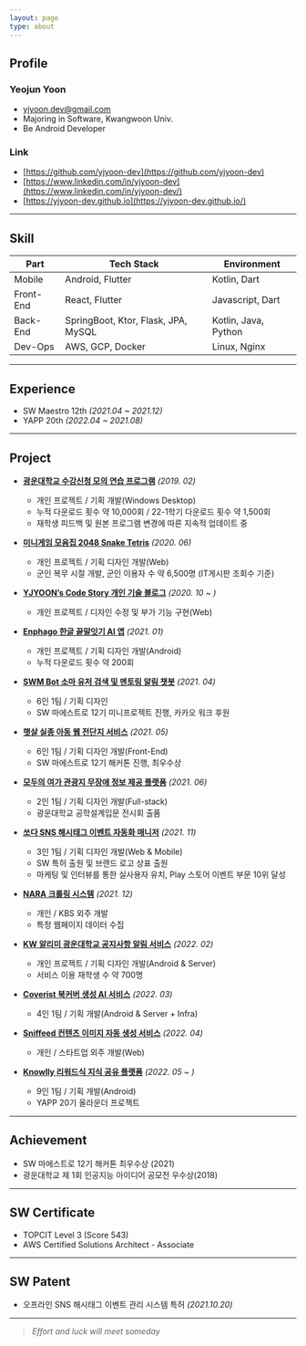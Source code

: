 ```yaml
---
layout: page
type: about
---
```


## Profile

### Yeojun Yoon
- yjyoon.dev@gmail.com
- Majoring in Software, Kwangwoon Univ.
- Be Android Developer

### Link
- [https://github.com/yjyoon-dev](https://github.com/yjyoon-dev)
- [https://www.linkedin.com/in/yjyoon-dev](https://www.linkedin.com/in/yjyoon-dev/)
- [https://yjyoon-dev.github.io](https://yjyoon-dev.github.io/)

---

## Skill

Part | Tech Stack | Environment
---|---|---
Mobile | Android, Flutter | Kotlin, Dart
Front-End | React, Flutter | Javascript, Dart
Back-End | SpringBoot, Ktor, Flask, JPA, MySQL | Kotlin, Java, Python
Dev-Ops | AWS, GCP, Docker | Linux, Nginx

---

## Experience

- SW Maestro 12th *(2021.04 ~ 2021.12)*
- YAPP 20th *(2022.04 ~ 2021.08)*
  
---

## Project

- [**광운대학교 수강신청 모의 연습 프로그램**](https://github.com/yjyoon-dev/kw-enrolment-practice) *(2019. 02)*
    - 개인 프로젝트 / 기획 개발(Windows Desktop)
    - 누적 다운로드 횟수 약 10,000회 / 22-1학기 다운로드 횟수 약 1,500회
    - 재학생 피드백 및 원본 프로그램 변경에 따른 지속적 업데이트 중

- [**미니게임 모음집 2048 Snake Tetris**](https://github.com/yjyoon-dev/javascript-mini-game) *(2020. 06)*
    - 개인 프로젝트 / 기획 디자인 개발(Web)
    - 군인 복무 시절 개발, 군인 이용자 수 약 6,500명 (IT게시판 조회수 기준)

- [**YJYOON’s Code Story 개인 기술 블로그**](https://yjyoon-dev.github.io/) *(2020. 10 ~ )*
    - 개인 프로젝트 / 디자인 수정 및 부가 기능 구현(Web)

- [**Enphago 한글 끝말잇기 AI 앱**](https://github.com/yjyoon-dev/enphago-android) *(2021. 01)*
    - 개인 프로젝트 / 기획 디자인 개발(Android)
    - 누적 다운로드 횟수 약 200회

- [**SWM Bot 소마 유저 검색 및 멘토링 알림 챗봇**](https://github.com/yjyoon-dev/soma-12th-mini-chatbot) *(2021. 04)*
    - 6인 1팀 / 기획 디자인
    - SW 마에스트로 12기 미니프로젝트 진행, 카카오 워크 후원

- [**햇살 실종 아동 웹 전단지 서비스**](https://github.com/yjyoon-dev/swm-hatsal-missing) *(2021. 05)*
    - 6인 1팀 / 기획 디자인 개발(Front-End)
    - SW 마에스트로 12기 해커톤 진행, 최우수상

- [**모두의 여가 관광지 무장애 정보 제공 플랫폼**](https://github.com/yjyoon-dev/leisure-for-all) *(2021. 06)*
    - 2인 1팀 / 기획 디자인 개발(Full-stack)
    - 광운대학교 공학설계입문 전시회 출품

- [**쏘다 SNS 해시태그 이벤트 자동화 매니저**](https://github.com/yjyoon-dev/ssoda-flutter) *(2021. 11)*
    - 3인 1팀 / 기획 디자인 개발(Web & Mobile)
    - SW 특허 출원 및 브랜드 로고 상표 출원
    - 마케팅 및 인터뷰를 통한 실사용자 유치, Play 스토어 이벤트 부문 10위 달성

- [**NARA 크롤링 시스템**](https://github.com/yjyoon-dev/NARA-crawler) *(2021. 12)*
    - 개인 / KBS 외주 개발
    - 특정 웹페이지 데이터 수집

- [**KW 알리미 광운대학교 공지사항 알림 서비스**](https://github.com/yjyoon-dev/kw-notice) *(2022. 02)*
    - 개인 프로젝트 / 기획 디자인 개발(Android & Server)
    - 서비스 이용 재학생 수 약 700명

- [**Coverist 북커버 생성 AI 서비스**](https://github.com/coverist) *(2022. 03)*
    - 4인 1팀 / 기획 개발(Android & Server + Infra)

- [**Sniffeed 컨텐츠 이미지 자동 생성 서비스**](https://github.com/yjyoon-dev/sniffeed-cic) *(2022. 04)*
    - 개인 / 스타트업 외주 개발(Web)

- [**Knowlly 리워드식 지식 공유 플랫폼**](https://github.com/YAPP-Github/20th-ALL-Rounder-Team-2-Android) *(2022. 05 ~ )*
    - 9인 1팀 /  기획 개발(Android)
    - YAPP 20기 올라운더 프로젝트

---

## Achievement

- SW 마에스트로 12기 해커톤 최우수상 (2021)
- 광운대학교 제 1회 인공지능 아이디어 공모전 우수상(2018)

---

## SW Certificate

- TOPCIT Level 3 (Score 543)
- AWS Certified Solutions Architect - Associate

---

## SW Patent

- 오프라인 SNS 해시태그 이벤트 관리 시스템 특허 *(2021.10.20)*

---

> *Effort and luck will meet someday*